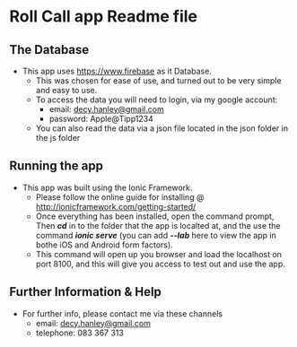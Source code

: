 # Roll Call app Readme file

## The Database

* This app uses https://www.firebase as it Database.
  * This was chosen for ease of use, and turned out to be very simple and easy to use.
  * To access the data you will need to login, via my google account:
    * email: decy.hanley@gmail.com
    * password: Apple@Tipp1234
  * You can also read the data via a json file located in the json folder in the js folder

## Running the app

* This app was built using the Ionic Framework.
  * Please follow the online guide for installing @ http://ionicframework.com/getting-started/
  * Once everything has been installed, open the command prompt, Then __*cd*__ in to the folder that the app is localted at, 
    and the use the command __*ionic serve*__ (you can add __*--lab*__ here to view the app in bothe iOS and Android form factors).
  * This command will open up you browser and load the localhost on port 8100, and this will give you access to test out and use the app.

## Further Information & Help

* For further info, please contact me via these channels
  * email: decy.hanley@gmail.com
  * telephone: 083 367 313 
